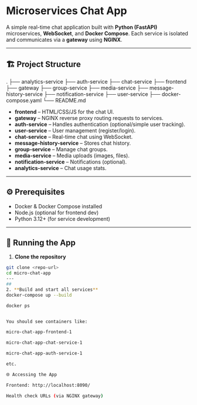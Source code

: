 # Microservices Chat App

A simple real-time chat application built with **Python (FastAPI)** microservices, **WebSocket**, and **Docker Compose**. Each service is isolated and communicates via a **gateway** using **NGINX**.

---

## 🏗 Project Structure

.
├── analytics-service
├── auth-service
├── chat-service
├── frontend
├── gateway
├── group-service
├── media-service
├── message-history-service
├── notification-service
├── user-service
├── docker-compose.yaml
└── README.md


- **frontend** – HTML/CSS/JS for the chat UI.
- **gateway** – NGINX reverse proxy routing requests to services.
- **auth-service** – Handles authentication (optional/simple user tracking).
- **user-service** – User management (register/login).
- **chat-service** – Real-time chat using WebSocket.
- **message-history-service** – Stores chat history.
- **group-service** – Manage chat groups.
- **media-service** – Media uploads (images, files).
- **notification-service** – Notifications (optional).
- **analytics-service** – Chat usage stats.

---

## ⚙️ Prerequisites

- Docker & Docker Compose installed
- Node.js (optional for frontend dev)
- Python 3.12+ (for service development)

---

## 🐳 Running the App

1. **Clone the repository**

```bash
git clone <repo-url>
cd micro-chat-app
---
## 
2. **Build and start all services**
docker-compose up --build

docker ps


You should see containers like:

micro-chat-app-frontend-1

micro-chat-app-chat-service-1

micro-chat-app-auth-service-1

etc.

🌐 Accessing the App

Frontend: http://localhost:8090/

Health check URLs (via NGINX gateway)